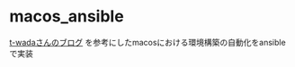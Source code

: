 # macos_ansible

[t-wadaさんのブログ](http://t-wada.hatenablog.jp/entry/mac-provisioning-by-ansible) を参考にしたmacosにおける環境構築の自動化をansibleで実装
